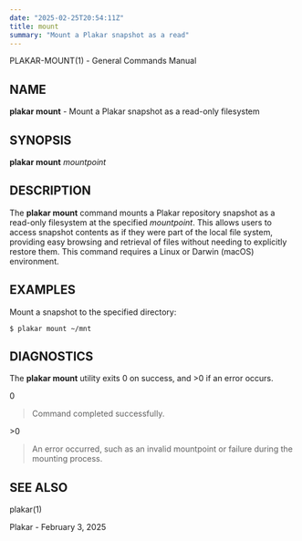 ```yaml
---
date: "2025-02-25T20:54:11Z"
title: mount
summary: "Mount a Plakar snapshot as a read"
---
```

PLAKAR-MOUNT(1) - General Commands Manual

## NAME

**plakar mount** - Mount a Plakar snapshot as a read-only filesystem

## SYNOPSIS

**plakar mount**
*mountpoint*

## DESCRIPTION

The
**plakar mount**
command mounts a Plakar repository snapshot as a read-only filesystem
at the specified
*mountpoint*.
This allows users to access snapshot contents as if they were part of
the local file system, providing easy browsing and retrieval of files
without needing to explicitly restore them.
This command requires a Linux or Darwin (macOS) environment.

## EXAMPLES

Mount a snapshot to the specified directory:

	$ plakar mount ~/mnt

## DIAGNOSTICS

The **plakar mount** utility exits&#160;0 on success, and&#160;&gt;0 if an error occurs.

0

> Command completed successfully.

&gt;0

> An error occurred, such as an invalid mountpoint or failure during the
> mounting process.

## SEE ALSO

plakar(1)

Plakar - February 3, 2025
